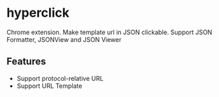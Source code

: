 # hyperclick
Chrome extension. Make template url in JSON clickable. Support JSON Formatter, JSONView and JSON Viewer

Features
--------

* Support protocol-relative URL
* Support URL Template

